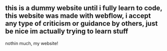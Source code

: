 ## this is a dummy website until i fully learn to code, this website was made with webflow, i accept any type of criticism or guidance by others, just be nice im actually trying to learn stuff

nothin much, my website!


